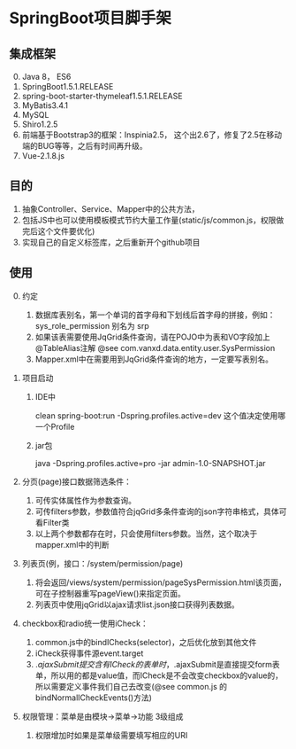 # SpringBoot项目脚手架
## 集成框架
0.  Java 8， ES6
1.  SpringBoot1.5.1.RELEASE
2.  spring-boot-starter-thymeleaf1.5.1.RELEASE
3.  MyBatis3.4.1
4.  MySQL
5.  Shiro1.2.5
6.  前端基于Bootstrap3的框架：Inspinia2.5， 这个出2.6了，修复了2.5在移动端的BUG等等，之后有时间再升级。
7.  Vue-2.1.8.js

## 目的
1.  抽象Controller、Service、Mapper中的公共方法，
2.  包括JS中也可以使用模板模式节约大量工作量(static/js/common.js，权限做完后这个文件要优化)
3.  实现自己的自定义标签库，之后重新开个github项目

## 使用
0.  约定
    1.  数据库表别名，第一个单词的首字母和下划线后首字母的拼接，例如：sys_role_permission 别名为 srp
    2.  如果该表需要使用JqGrid条件查询，请在POJO中为表和VO字段加上@TableAlias注解 @see com.vanxd.data.entity.user.SysPermission 
    3.  Mapper.xml中在需要用到JqGrid条件查询的地方，一定要写表别名。
1.  项目启动
    1.  IDE中
        
        clean spring-boot:run -Dspring.profiles.active=dev 这个值决定使用哪一个Profile
    2.  jar包
        
        java -Dspring.profiles.active=pro -jar admin-1.0-SNAPSHOT.jar
2.  分页(page)接口数据筛选条件：    
    1.  可传实体属性作为参数查询。
    2.  可传filters参数，参数值符合jqGrid多条件查询的json字符串格式，具体可看Filter类
    3.  以上两个参数都存在时，只会使用filters参数。当然，这个取决于mapper.xml中的判断
3.  列表页(例，接口：/system/permission/page)
    1.  将会返回/views/system/permission/pageSysPermission.html该页面，可在子控制器重写pageView()来指定页面。
    2.  列表页中使用jqGrid以ajax请求list.json接口获得列表数据。
4.  checkbox和radio统一使用iCheck：
    1.  common.js中的bindIChecks(selector)，之后优化放到其他文件
    2.  iCheck获得事件源event.target
    3.  $.ajaxSubmit提交含有ICheck的表单时，$.ajaxSubmit是直接提交form表单，所以用的都是value值，而ICheck是不会改变checkbox的value的，所以需要定义事件我们自己去改变(@see common.js 的 bindNormalICheckEvents()方法)
    
5.  权限管理：菜单是由模块->菜单->功能 3级组成
    1.  权限增加时如果是菜单级需要填写相应的URI